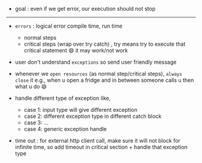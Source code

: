 - goal : even if we get error, our execution should not stop
---
- `errors` : logical error compile time, run time
    - normal steps
    - critical steps (wrap over try catch) , try means try to execute that critical statement 😄 it may work/not work
  
- user don't understand `exceptions` so send user friendly message
- whenever we `open resources` (as normal step/critical steps), `always close` it e.g., when u open a fridge and in between someone calls u then what u do 😄
- handle different type of exception like, 
  - case 1: input type will give different exception 
  - case 2: different exception type in different catch block 
  - case 3: ... 
  - case 4: generic exception handle 

- time out : for external http client call, make sure it will not block for infinite time, so add timeout in critical section + handle that exception type